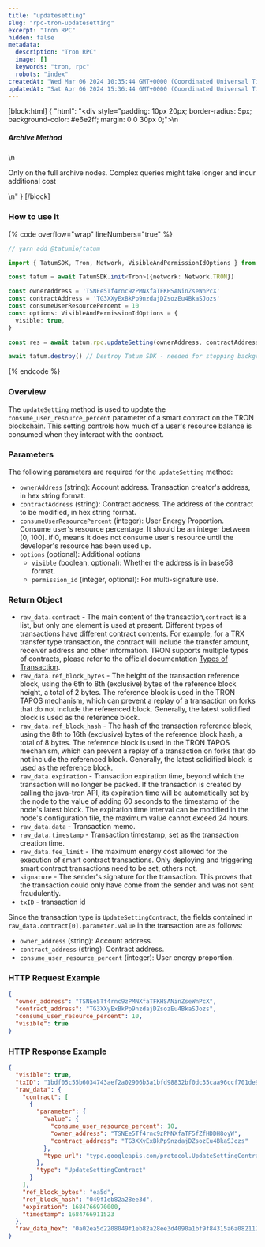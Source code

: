 ```yaml
---
title: "updatesetting"
slug: "rpc-tron-updatesetting"
excerpt: "Tron RPC"
hidden: false
metadata: 
  description: "Tron RPC"
  image: []
  keywords: "tron, rpc"
  robots: "index"
createdAt: "Wed Mar 06 2024 10:35:44 GMT+0000 (Coordinated Universal Time)"
updatedAt: "Sat Apr 06 2024 15:36:44 GMT+0000 (Coordinated Universal Time)"
---
```

[block:html]
{
  "html": "<div style=\"padding: 10px 20px; border-radius: 5px; background-color: #e6e2ff; margin: 0 0 30px 0;\">\n  <h5>Archive Method</h5>\n  <p>Only on the full archive nodes. Complex queries might take longer and incur additional cost</p>\n</div>"
}
[/block]


### How to use it

{% code overflow="wrap" lineNumbers="true" %}

```typescript
// yarn add @tatumio/tatum

import { TatumSDK, Tron, Network, VisibleAndPermissionIdOptions } from '@tatumio/tatum'

const tatum = await TatumSDK.init<Tron>({network: Network.TRON})

const ownerAddress = 'TSNEe5Tf4rnc9zPMNXfaTFKHSANinZseWnPcX'
const contractAddress = 'TG3XXyExBkPp9nzdajDZsozEu4BkaSJozs'
const consumeUserResourcePercent = 10
const options: VisibleAndPermissionIdOptions = {
  visible: true,
}

const res = await tatum.rpc.updateSetting(ownerAddress, contractAddress, consumeUserResourcePercent, options)

await tatum.destroy() // Destroy Tatum SDK - needed for stopping background jobs
```

{% endcode %}

### Overview

The `updateSetting` method is used to update the `consume_user_resource_percent` parameter of a smart contract on the TRON blockchain. This setting controls how much of a user's resource balance is consumed when they interact with the contract.

### Parameters

The following parameters are required for the `updateSetting` method:

- `ownerAddress` (string): Account address. Transaction creator's address, in hex string format.
- `contractAddress` (string): Contract address. The address of the contract to be modified, in hex string format.
- `consumeUserResourcePercent` (integer): User Energy Proportion. Consume user's resource percentage. It should be an integer between \[0, 100]. if 0, means it does not consume user's resource until the developer's resource has been used up.
- `options` (optional): Additional options
  - `visible` (boolean, optional): Whether the address is in base58 format.
  - `permission_id` (integer, optional): For multi-signature use.

### Return Object

- `raw_data.contract` - The main content of the transaction,`contract` is a list, but only one element is used at present. Different types of transactions have different contract contents. For example, for a TRX transfer type transaction, the contract will include the transfer amount, receiver address and other information. TRON supports multiple types of contracts, please refer to the official documentation [Types of Transaction](https://developers.tron.network/docs/tron-protocol-transaction#types-of-transaction).
- `raw_data.ref_block_bytes` - The height of the transaction reference block, using the 6th to 8th (exclusive) bytes of the reference block height, a total of 2 bytes. The reference block is used in the TRON TAPOS mechanism, which can prevent a replay of a transaction on forks that do not include the referenced block. Generally, the latest solidified block is used as the reference block.
- `raw_data.ref_block_hash` - The hash of the transaction reference block, using the 8th to 16th (exclusive) bytes of the reference block hash, a total of 8 bytes. The reference block is used in the TRON TAPOS mechanism, which can prevent a replay of a transaction on forks that do not include the referenced block. Generally, the latest solidified block is used as the reference block.
- `raw_data.expiration` - Transaction expiration time, beyond which the transaction will no longer be packed. If the transaction is created by calling the java-tron API, its expiration time will be automatically set by the node to the value of adding 60 seconds to the timestamp of the node's latest block. The expiration time interval can be modified in the node's configuration file, the maximum value cannot exceed 24 hours.
- `raw_data.data` - Transaction memo.
- `raw_data.timestamp` - Transaction timestamp, set as the transaction creation time.
- `raw_data.fee_limit` - The maximum energy cost allowed for the execution of smart contract transactions. Only deploying and triggering smart contract transactions need to be set, others not.
- `signature` - The sender's signature for the transaction. This proves that the transaction could only have come from the sender and was not sent fraudulently.
- `txID` - transaction id

Since the transaction type is `UpdateSettingContract`, the fields contained in `raw_data.contract[0].parameter.value` in the transaction are as follows:

- `owner_address` (string): Account address.
- `contract_address` (string): Contract address.
- `consume_user_resource_percent` (integer): User energy proportion.

### HTTP Request Example

```json
{
  "owner_address": "TSNEe5Tf4rnc9zPMNXfaTFKHSANinZseWnPcX",
  "contract_address": "TG3XXyExBkPp9nzdajDZsozEu4BkaSJozs",
  "consume_user_resource_percent": 10,
  "visible": true
}
```

### HTTP Response Example

```json
{
  "visible": true,
  "txID": "1bdf05c55b6034743aef2a02906b3a1bfd98832bf0dc35caa96ccf701de972a0",
  "raw_data": {
    "contract": [
      {
        "parameter": {
          "value": {
            "consume_user_resource_percent": 10,
            "owner_address": "TSNEe5Tf4rnc9zPMNXfaTF5fZfHDDH8oyW",
            "contract_address": "TG3XXyExBkPp9nzdajDZsozEu4BkaSJozs"
          },
          "type_url": "type.googleapis.com/protocol.UpdateSettingContract"
        },
        "type": "UpdateSettingContract"
      }
    ],
    "ref_block_bytes": "ea5d",
    "ref_block_hash": "049f1eb82a28ee3d",
    "expiration": 1684766970000,
    "timestamp": 1684766911523
  },
  "raw_data_hex": "0a02ea5d2208049f1eb82a28ee3d4090a1bf9f84315a6a082112660a32747970652e676f6f676c65617069732e636f6d2f70726f746f636f6c2e55706461746553657474696e67436f6e747261637412300a1541b3dcf27c251da9363f1a4888257c16676cf54edf12154142a1e39aefa49290f2b3f9ed688d7cecf86cd6e0180a70a3d8bb9f8431"
}
```
